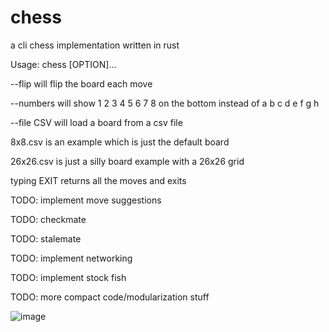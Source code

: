 # chess
a cli chess implementation written in rust

Usage: chess [OPTION]...

--flip will flip the board each move

--numbers will show 1 2 3 4 5 6 7 8 on the bottom instead of a b c d e f g h

--file CSV will load a board from a csv file

8x8.csv is an example which is just the default board

26x26.csv is just a silly board example with a 26x26 grid

typing EXIT returns all the moves and exits

TODO: implement move suggestions

TODO: checkmate

TODO: stalemate

TODO: implement networking

TODO: implement stock fish

TODO: more compact code/modularization stuff

![image](https://user-images.githubusercontent.com/55570525/231619805-26f73cb4-51d9-470d-a5cb-6c3ca2e30071.png)
